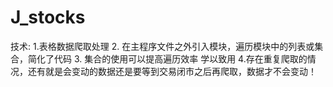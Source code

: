 # J_stocks

技术:
1.表格数据爬取处理 2. 在主程序文件之外引入模块，遍历模块中的列表或集合，简化了代码  3. 集合的使用可以提高遍历效率  学以致用    4.存在重复爬取的情况，还有就是会变动的数据还是要等到交易闭市之后再爬取，数据才不会变动！

